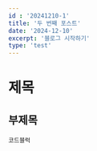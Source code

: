 ```yaml
---
id : '20241210-1'
title: '두 번째 포스트'
date: '2024-12-10'
excerpt: '블로그 시작하기'
type: 'test'
---
```


# 제목

## 부제목

```
코드블럭
```